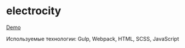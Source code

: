 # electrocity

<a href="https://m-coder.ru/mywork/electrocity/" target="_blank">Demo</a>


Используемые технологии: Gulp, Webpack, HTML, SCSS, JavaScript
